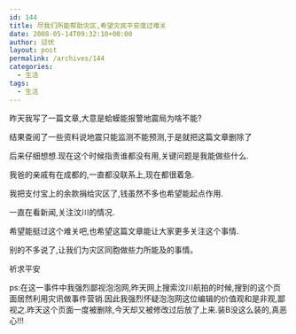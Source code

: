 ```yaml
---
id: 144
title: 尽我们所能帮助灾区,希望灾民平安度过难关
date: 2008-05-14T09:32:10+00:00
author: 愆伏
layout: post
permalink: /archives/144
categories:
  - 生活
tags:
  - 生活
---
```

昨天我写了一篇文章,大意是蛤蟆能报警地震局为啥不能?
  
结果查阅了一些资料说地震只能监测不能预测,于是就把这篇文章删除了
  
后来仔细想想.现在这个时候指责谁都没有用,关键问题是我能做些什么.
  
我爸的亲戚有在成都的,一直都没联系上,现在都很着急.
  
我把支付宝上的余款捐给灾区了,钱虽然不多也希望能起点作用.
  
一直在看新闻,关注汶川的情况.
  
希望能挺过这个难关吧,也希望这篇文章能让大家更多关注这个事情.

别的不多说了,让我们为灾区同胞做些力所能及的事情。

祈求平安

ps:在这一事件中我强烈鄙视泡泡网,昨天网上搜索汶川航拍的时候,搜到的这个页面居然利用灾讯做事件营销.因此我强烈怀疑泡泡网这位编辑的价值观和是非观,鄙视之.昨天这个页面一度被删除,今天却又被修改过后放了上来.装B没这么装的,真恶心!!!